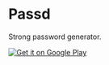 # Passd
Strong password generator.

<a href='https://play.google.com/store/apps/details?id=com.atacancol.passd&pcampaignid=pcampaignidMKT-Other-global-all-co-prtnr-py-PartBadge-Mar2515-1'><img alt='Get it on Google Play' src='https://play.google.com/intl/en_us/badges/static/images/badges/en_badge_web_generic.png'/></a>
